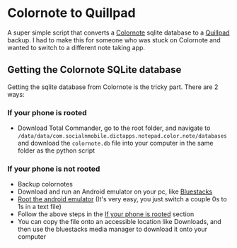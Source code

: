 # Colornote to Quillpad

A super simple script that converts a [Colornote](https://play.google.com/store/apps/details?id=com.socialnmobile.dictapps.notepad.color.note) sqlite database to a [Quillpad](https://quillpad.github.io/) backup. I had to make this for someone who was stuck on Colornote and wanted to switch to a different note taking app.

## Getting the Colornote SQLite database
Getting the sqlite database from Colornote is the tricky part. There are 2 ways:

### If your phone is rooted
- Download Total Commander, go to the root folder, and navigate to `/data/data/com.socialnmobile.dictapps.notepad.color.note/databases` and download the `colornote.db` file into your computer in the same folder as the python script

### If your phone is not rooted
- Backup colornotes
- Download and run an Android emulator on your pc, like [Bluestacks](https://www.bluestacks.com/)
- [Root the android emulator](https://appuals.com/root-bluestacks/) (It's very easy, you just switch a couple 0s to 1s in a text file)
- Follow the above steps in the [If your phone is rooted](#if-your-phone-is-rooted) section
- You can copy the file onto an accessible location like Downloads, and then use the bluestacks media manager to download it onto your computer
